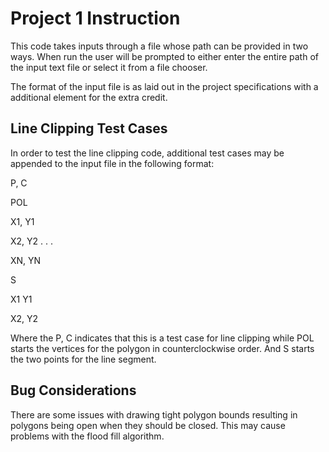 Project 1 Instruction
===

This code takes inputs through a file whose path can be provided in two ways.
When run the user will be prompted to either enter the entire path of the input text file or select it from a file chooser.

The format of the input file is as laid out in the project specifications with a additional element for the extra credit.

Line Clipping Test Cases
---
In order to test the line clipping code, additional test cases may be appended to the input file in the following format:

P, C

POL

X1, Y1

X2, Y2
.
.
.

XN, YN

S

X1 Y1

X2, Y2


Where the P, C indicates that this is a test case for line clipping while POL starts the vertices for the polygon in counterclockwise order. And S starts the two points for the line segment.

Bug Considerations
---
There are some issues with drawing tight polygon bounds resulting in polygons being open when they should be closed. This may cause problems with the flood fill algorithm.
